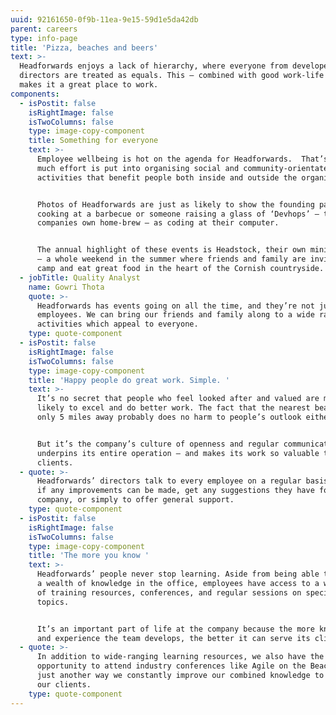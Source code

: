 ```yaml
---
uuid: 92161650-0f9b-11ea-9e15-59d1e5da42db
parent: careers
type: info-page
title: 'Pizza, beaches and beers'
text: >-
  Headforwards enjoys a lack of hierarchy, where everyone from developers to
  directors are treated as equals. This – combined with good work-life balance –
  makes it a great place to work.
components:
  - isPostit: false
    isRightImage: false
    isTwoColumns: false
    type: image-copy-component
    title: Something for everyone
    text: >-
      Employee wellbeing is hot on the agenda for Headforwards.  That’s why so
      much effort is put into organising social and community-orientated
      activities that benefit people both inside and outside the organisation. 


      Photos of Headforwards are just as likely to show the founding partners
      cooking at a barbecue or someone raising a glass of ‘Devhops’ – the
      companies own home-brew – as coding at their computer.


      The annual highlight of these events is Headstock, their own mini-festival
      – a whole weekend in the summer where friends and family are invited to
      camp and eat great food in the heart of the Cornish countryside.
  - jobTitle: Quality Analyst
    name: Gowri Thota
    quote: >-
      Headforwards has events going on all the time, and they’re not just for
      employees. We can bring our friends and family along to a wide range of
      activities which appeal to everyone.
    type: quote-component
  - isPostit: false
    isRightImage: false
    isTwoColumns: false
    type: image-copy-component
    title: 'Happy people do great work. Simple. '
    text: >-
      It’s no secret that people who feel looked after and valued are more
      likely to excel and do better work. The fact that the nearest beach is
      only 5 miles away probably does no harm to people’s outlook either.


      But it’s the company’s culture of openness and regular communication that
      underpins its entire operation – and makes its work so valuable to
      clients.
  - quote: >-
      Headforwards’ directors talk to every employee on a regular basis to check
      if any improvements can be made, get any suggestions they have for the
      company, or simply to offer general support.
    type: quote-component
  - isPostit: false
    isRightImage: false
    isTwoColumns: false
    type: image-copy-component
    title: 'The more you know '
    text: >-
      Headforwards’ people never stop learning. Aside from being able to draw on
      a wealth of knowledge in the office, employees have access to a wide range
      of training resources, conferences, and regular sessions on specific
      topics. 


      It’s an important part of life at the company because the more knowledge
      and experience the team develops, the better it can serve its clients.
  - quote: >-
      In addition to wide-ranging learning resources, we also have the
      opportunity to attend industry conferences like Agile on the Beach. It’s
      just another way we constantly improve our combined knowledge to benefit
      our clients.
    type: quote-component
---
```


